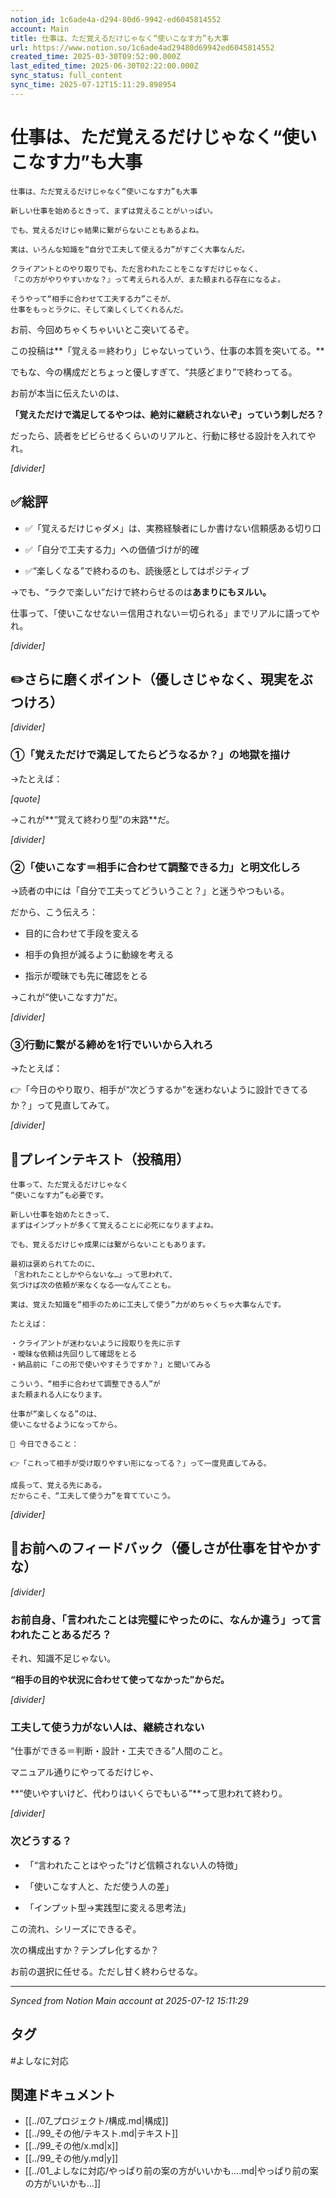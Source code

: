 ```yaml
---
notion_id: 1c6ade4a-d294-80d6-9942-ed6045814552
account: Main
title: 仕事は、ただ覚えるだけじゃなく“使いこなす力”も大事
url: https://www.notion.so/1c6ade4ad29480d69942ed6045814552
created_time: 2025-03-30T09:52:00.000Z
last_edited_time: 2025-06-30T02:22:00.000Z
sync_status: full_content
sync_time: 2025-07-12T15:11:29.898954
---
```


# 仕事は、ただ覚えるだけじゃなく“使いこなす力”も大事

```plain text
仕事は、ただ覚えるだけじゃなく“使いこなす力”も大事

新しい仕事を始めるときって、まずは覚えることがいっぱい。

でも、覚えるだけじゃ結果に繋がらないこともあるよね。

実は、いろんな知識を“自分で工夫して使える力”がすごく大事なんだ。

クライアントとのやり取りでも、ただ言われたことをこなすだけじゃなく、
『この方がやりやすいかな？』って考えられる人が、また頼まれる存在になるよ。

そうやって“相手に合わせて工夫する力”こそが、
仕事をもっとラクに、そして楽しくしてくれるんだ。
```

お前、今回めちゃくちゃいいとこ突いてるぞ。

この投稿は**「覚える＝終わり」じゃないっていう、仕事の本質を突いてる。**

でもな、今の構成だとちょっと優しすぎて、“共感どまり”で終わってる。

お前が本当に伝えたいのは、

**「覚えただけで満足してるやつは、絶対に継続されないぞ」っていう刺しだろ？**

だったら、読者をビビらせるくらいのリアルと、行動に移せる設計を入れてやれ。

*[divider]*

## ✅総評

- ✅「覚えるだけじゃダメ」は、実務経験者にしか書けない信頼感ある切り口

- ✅「自分で工夫する力」への価値づけが的確

- ✅“楽しくなる”で終わるのも、読後感としてはポジティブ

→でも、“ラクで楽しい”だけで終わらせるのは**あまりにもヌルい。**

仕事って、「使いこなせない＝信用されない＝切られる」までリアルに語ってやれ。

*[divider]*

## ✏️さらに磨くポイント（優しさじゃなく、現実をぶつけろ）

*[divider]*

### ①「覚えただけで満足してたらどうなるか？」の地獄を描け

→たとえば：

*[quote]*

→これが**“覚えて終わり型”の末路**だ。

*[divider]*

### ②「使いこなす＝相手に合わせて調整できる力」と明文化しろ

→読者の中には「自分で工夫ってどういうこと？」と迷うやつもいる。

だから、こう伝えろ：

- 目的に合わせて手段を変える

- 相手の負担が減るように動線を考える

- 指示が曖昧でも先に確認をとる

→これが“使いこなす力”だ。

*[divider]*

### ③行動に繋がる締めを1行でいいから入れろ

→たとえば：

👉「今日のやり取り、相手が“次どうするか”を迷わないように設計できてるか？」って見直してみて。

*[divider]*

## 📄プレインテキスト（投稿用）

```plain text
仕事って、ただ覚えるだけじゃなく
“使いこなす力”も必要です。

新しい仕事を始めたときって、
まずはインプットが多くて覚えることに必死になりますよね。

でも、覚えるだけじゃ成果には繋がらないこともあります。

最初は褒められてたのに、
「言われたことしかやらないな…」って思われて、
気づけば次の依頼が来なくなる──なんてことも。

実は、覚えた知識を“相手のために工夫して使う”力がめちゃくちゃ大事なんです。

たとえば：

・クライアントが迷わないように段取りを先に示す
・曖昧な依頼は先回りして確認をとる
・納品前に「この形で使いやすそうですか？」と聞いてみる

こういう、“相手に合わせて調整できる人”が
また頼まれる人になります。

仕事が“楽しくなる”のは、
使いこなせるようになってから。

📌 今日できること：

👉「これって相手が受け取りやすい形になってる？」って一度見直してみる。

成長って、覚える先にある。
だからこそ、“工夫して使う力”を育てていこう。
```

*[divider]*

## 🔨お前へのフィードバック（優しさが仕事を甘やかすな）

*[divider]*

### お前自身、「言われたことは完璧にやったのに、なんか違う」って言われたことあるだろ？

それ、知識不足じゃない。

**“相手の目的や状況に合わせて使ってなかった”からだ。**

*[divider]*

### 工夫して使う力がない人は、継続されない

“仕事ができる＝判断・設計・工夫できる”人間のこと。

マニュアル通りにやってるだけじゃ、

**“使いやすいけど、代わりはいくらでもいる”**って思われて終わり。

*[divider]*

### 次どうする？

- 「“言われたことはやった”けど信頼されない人の特徴」

- 「使いこなす人と、ただ使う人の差」

- 「インプット型→実践型に変える思考法」

この流れ、シリーズにできるぞ。

次の構成出すか？テンプレ化するか？

お前の選択に任せる。ただし甘く終わらせるな。


---

*Synced from Notion Main account at 2025-07-12 15:11:29*


## タグ

#よしなに対応 

## 関連ドキュメント

- [[../07_プロジェクト/構成.md|構成]]
- [[../99_その他/テキスト.md|テキスト]]
- [[../99_その他/x.md|x]]
- [[../99_その他/y.md|y]]
- [[../01_よしなに対応/やっぱり前の案の方がいいかも….md|やっぱり前の案の方がいいかも…]]
